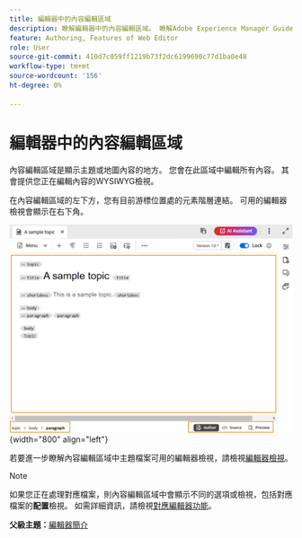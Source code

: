 ```yaml
---
title: 編輯器中的內容編輯區域
description: 瞭解編輯器中的內容編輯區域。 瞭解Adobe Experience Manager Guides中的編輯器介面和功能。
feature: Authoring, Features of Web Editor
role: User
source-git-commit: 410d7c059ff1219b73f2dc6199690c77d1ba0e48
workflow-type: tm+mt
source-wordcount: '156'
ht-degree: 0%

---
```


# 編輯器中的內容編輯區域

內容編輯區域是顯示主題或地圖內容的地方。 您會在此區域中編輯所有內容。 其會提供您正在編輯內容的WYSIWYG檢視。

在內容編輯區域的左下方，您有目前游標位置處的元素階層連結。 可用的編輯器檢視會顯示在右下角。

![](images/content-editing-area.png){width="800" align="left"}

若要進一步瞭解內容編輯區域中主題檔案可用的編輯器檢視，請檢視[編輯器檢視](./web-editor-views.md)。

>[!NOTE]
>
> 如果您正在處理對應檔案，則內容編輯區域中會顯示不同的選項或檢視，包括對應檔案的&#x200B;**配置**&#x200B;檢視。 如需詳細資訊，請檢視[對應編輯器功能](./map-editor-advanced-map-editor.md)。

**父級主題：**&#x200B;[&#x200B;編輯器簡介](web-editor.md)
